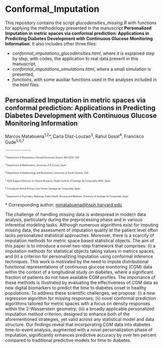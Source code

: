 # Conformal_Imputation
This repository contains the script *glucodensities_missing.R* with functions for applying the methodology presented in the manuscript **Personalized Imputation in metric spaces via conformal prediction: Applications in Predicting Diabetes Development with Continuous Glucose Monitoring Information**. It also includes other three files:
* *conformal_imputations_glucodensities.html*, where it is explained step by step, with codes, the application to real data present in this manuscript,
* *conformal_imputations_simulations.html*, where a small simulation is presented,
* *functions*, with some auxiliar functions used in the analyses included in the html files. 

## Personalized Imputation in metric spaces via conformal prediction: Applications in Predicting Diabetes Development with Continuous Glucose Monitoring Information
Marcos Matabuena<sup>1,2</sup>\*, Carla Díaz-Louzao<sup>3</sup>, Rahul Gosal<sup>4</sup>, Francisco Gude<sup>5,6,7</sup>

<span style="font-size:0.25em;"><sup>1</sup> Health Institute of Santiago de Compostela, Spain</span>

<span style="font-size:0.5em;"><sup>2</sup> Department of Biostatistics, Harvard University, Boston, MA 02115, USA</span>

<span style="font-size:0.5em;"><sup>3</sup> Department of Mathematics, University of A Coruña, Spain</span>

<span style="font-size:0.5em;"><sup>4</sup> Department of Epidemiology and Biostatistics, University of South Carolina, USA</span>

<span style="font-size:0.5em;"><sup>5</sup> ISCIII Support Platforms for Clinical Research, Health Institute of Santiago de Compostela (IDIS), Spain</span>

<span style="font-size:0.5em;"><sup>6</sup> Concepción Arenal Primary Care Center, Santiago de Compostela, Spain</span>

<span style="font-size:0.5em;"><sup>7</sup> Department of Psychiatry, Radiology, Public Health, Nursing and Medicine, University of Santiago de Compostela, Spain</span>

\* Corresponding author: mmatabuena@hsph.harvard.edu

The challenge of handling missing data is widespread in modern data analysis, particularly during the preprocessing phase and in various inferential modeling tasks. Although numerous algorithms exist for imputing missing data, the assessment of imputation quality at the patient level often lacks personalized statistical approaches. Moreover, there is a scarcity of imputation methods for metric space based statistical objects. The aim of this paper is to introduce a novel two-step framework that comprises: (i) a imputation methods for statistical objects taking values in metrics spaces, and (ii) a criterion for personalizing imputation using conformal inference techniques. This work is motivated by the need to impute distributional functional representations of continuous glucose monitoring (CGM) data within the context of a longitudinal study on diabetes, where a significant fraction of patients do not have available CGM profiles. The importance of these methods is illustrated by evaluating the effectiveness of CGM data as new digital biomarkers to predict the time to diabetes onset in healthy populations. To address these scientific challenges, we propose: (i) a new regression algorithm for missing responses; (ii) novel conformal prediction algorithms tailored for metric spaces with a focus on density responses within the 2-Wasserstein geometry; (iii) a broadly applicable personalized imputation method criterion, designed to enhance both of the aforementioned strategies, yet valid across any statistical model and data structure. Our findings reveal that incorporating CGM data into diabetes time-to-event analysis, augmented with a novel personalization phase of imputation, significantly enhances predictive accuracy by over ten percent compared to traditional predictive models for time to diabetes.
